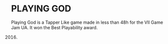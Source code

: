 # PLAYING GOD
Playing God is a Tapper Like game made in less than 48h for the VII Game Jam UA. It won the Best Playability award.

2016.
